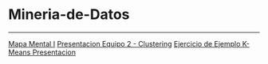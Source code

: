# Mineria-de-Datos

------------------------

[Mapa Mental I](https://github.com/carladelagarzaf/Mineria-de-Datos/blob/master/MapaMental_1_1729734.pdf)
[Presentacion Equipo 2 - Clustering](https://github.com/carladelagarzaf/Mineria-de-Datos/blob/master/Presentacion_Clustering_Equipo2.pdf)
[Ejercicio de Ejemplo K-Means Presentacion](https://github.com/carladelagarzaf/Mineria-de-Datos/blob/master/ejemplo_kmeans_equipo2.ipynb)
